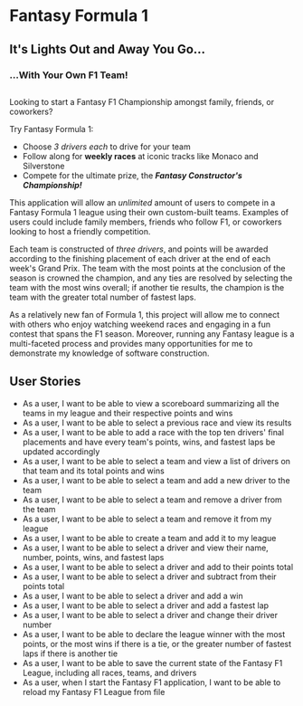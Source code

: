 # Fantasy Formula 1

## It's Lights Out and Away You Go...
### ...With Your Own F1 Team!  
##

Looking to start a Fantasy F1 Championship amongst family, friends, or coworkers? 

Try Fantasy Formula 1:

- Choose *3 drivers each* to drive for your team
- Follow along for **weekly races** at iconic tracks like Monaco and Silverstone
- Compete for the ultimate prize, the ***Fantasy Constructor's Championship!***

This application will allow an *unlimited* amount of users to compete in a Fantasy Formula 1 league 
using their own custom-built teams. Examples of users could include family members, friends who follow
F1, or coworkers looking to host a friendly competition. 

Each team is constructed of *three drivers*, and points will be awarded according to the finishing placement 
of each driver at the end of each week's Grand Prix. The team with the most points at the conclusion of the season 
is crowned the champion, and any ties are resolved by selecting the team with the most wins overall; if another tie 
results, the champion is the team with the greater total number of fastest laps.

As a relatively new fan of Formula 1, this project will allow me to connect with others who enjoy watching
weekend races and engaging in a fun contest that spans the F1 season. Moreover, running any Fantasy league is 
a multi-faceted process and provides many opportunities for me to demonstrate my knowledge of software construction. 

## User Stories

- As a user, I want to be able to view a scoreboard summarizing all the teams in my league and their respective points
and wins
- As a user, I want to be able to select a previous race and view its results
- As a user, I want to be able to add a race with the top ten drivers' final placements and have every team's
  points, wins, and fastest laps be updated accordingly
- As a user, I want to be able to select a team and view a list of drivers on that team and its total points and wins
- As a user, I want to be able to select a team and add a new driver to the team
- As a user, I want to be able to select a team and remove a driver from the team
- As a user, I want to be able to select a team and remove it from my league
- As a user, I want to be able to create a team and add it to my league
- As a user, I want to be able to select a driver and view their name, number, points, wins, and fastest laps
- As a user, I want to be able to select a driver and add to their points total
- As a user, I want to be able to select a driver and subtract from their points total
- As a user, I want to be able to select a driver and add a win
- As a user, I want to be able to select a driver and add a fastest lap
- As a user, I want to be able to select a driver and change their driver number
- As a user, I want to be able to declare the league winner with the most points, or the most wins if there is a tie,
or the greater number of fastest laps if there is another tie
- As a user, I want to be able to save the current state of the Fantasy F1 League, including all races, teams, 
and drivers
- As a user, when I start the Fantasy F1 application, I want to be able to reload my Fantasy F1 League from file